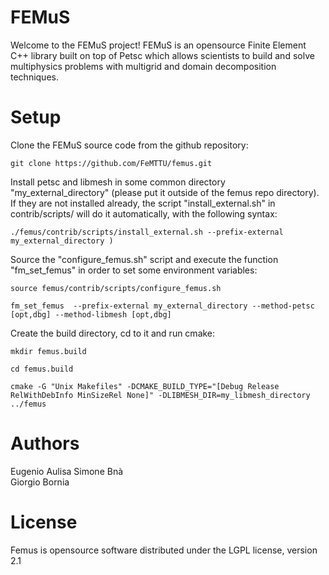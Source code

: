 FEMuS
======

Welcome to the FEMuS project! FEMuS is an opensource Finite Element C++ library 
built on top of Petsc which allows scientists to build and solve multiphysics 
problems with multigrid and domain decomposition techniques.


<!-- ![alt tag](https://github.com/FeMTTU/femus/blob/master/doc/images/logo.jpg?raw=true) -->
<!-- ![alt tag](https://github.com/FeMTTU/femus/blob/master/doc/images/FSI.jpg?raw=true) -->

Setup
=====


Clone the FEMuS source code from the github repository:


    git clone https://github.com/FeMTTU/femus.git

   
Install petsc and libmesh in some common directory "my_external_directory" (please put it outside of the femus repo directory). 
If they are not installed already, the script "install_external.sh" in contrib/scripts/ will do it automatically, with the following syntax:

  
    ./femus/contrib/scripts/install_external.sh --prefix-external my_external_directory )

  
Source the "configure_femus.sh" script and execute the function "fm_set_femus" in order to set some environment variables:


    source femus/contrib/scripts/configure_femus.sh

    fm_set_femus  --prefix-external my_external_directory --method-petsc [opt,dbg] --method-libmesh [opt,dbg]

   
Create the build directory, cd to it and run cmake:
   
    mkdir femus.build

    cd femus.build

    cmake -G "Unix Makefiles" -DCMAKE_BUILD_TYPE="[Debug Release RelWithDebInfo MinSizeRel None]" -DLIBMESH_DIR=my_libmesh_directory   ../femus



Authors
========

Eugenio Aulisa
Simone Bnà      
Giorgio Bornia  



License
========

Femus is opensource software distributed under the LGPL license, version 2.1

